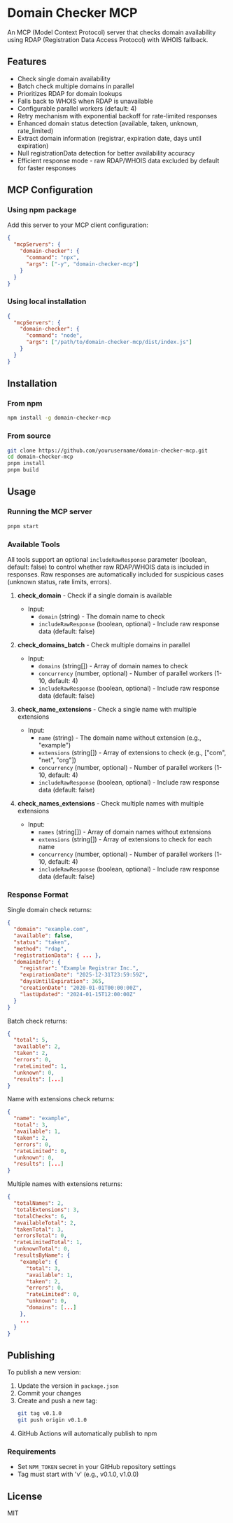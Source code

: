 # Domain Checker MCP

An MCP (Model Context Protocol) server that checks domain availability using RDAP (Registration Data Access Protocol) with WHOIS fallback.

## Features

- Check single domain availability
- Batch check multiple domains in parallel
- Prioritizes RDAP for domain lookups
- Falls back to WHOIS when RDAP is unavailable
- Configurable parallel workers (default: 4)
- Retry mechanism with exponential backoff for rate-limited responses
- Enhanced domain status detection (available, taken, unknown, rate_limited)
- Extract domain information (registrar, expiration date, days until expiration)
- Null registrationData detection for better availability accuracy
- Efficient response mode - raw RDAP/WHOIS data excluded by default for faster responses

## MCP Configuration

### Using npm package

Add this server to your MCP client configuration:

```json
{
  "mcpServers": {
    "domain-checker": {
      "command": "npx",
      "args": ["-y", "domain-checker-mcp"]
    }
  }
}
```

### Using local installation

```json
{
  "mcpServers": {
    "domain-checker": {
      "command": "node",
      "args": ["/path/to/domain-checker-mcp/dist/index.js"]
    }
  }
}
```

## Installation

### From npm

```bash
npm install -g domain-checker-mcp
```

### From source

```bash
git clone https://github.com/yourusername/domain-checker-mcp.git
cd domain-checker-mcp
pnpm install
pnpm build
```

## Usage

### Running the MCP server

```bash
pnpm start
```

### Available Tools

All tools support an optional `includeRawResponse` parameter (boolean, default: false) to control whether raw RDAP/WHOIS data is included in responses. Raw responses are automatically included for suspicious cases (unknown status, rate limits, errors).

1. **check_domain** - Check if a single domain is available
   - Input: 
     - `domain` (string) - The domain name to check
     - `includeRawResponse` (boolean, optional) - Include raw response data (default: false)

2. **check_domains_batch** - Check multiple domains in parallel
   - Input:
     - `domains` (string[]) - Array of domain names to check
     - `concurrency` (number, optional) - Number of parallel workers (1-10, default: 4)
     - `includeRawResponse` (boolean, optional) - Include raw response data (default: false)

3. **check_name_extensions** - Check a single name with multiple extensions
   - Input:
     - `name` (string) - The domain name without extension (e.g., "example")
     - `extensions` (string[]) - Array of extensions to check (e.g., ["com", "net", "org"])
     - `concurrency` (number, optional) - Number of parallel workers (1-10, default: 4)
     - `includeRawResponse` (boolean, optional) - Include raw response data (default: false)

4. **check_names_extensions** - Check multiple names with multiple extensions
   - Input:
     - `names` (string[]) - Array of domain names without extensions
     - `extensions` (string[]) - Array of extensions to check for each name
     - `concurrency` (number, optional) - Number of parallel workers (1-10, default: 4)
     - `includeRawResponse` (boolean, optional) - Include raw response data (default: false)

### Response Format

Single domain check returns:
```json
{
  "domain": "example.com",
  "available": false,
  "status": "taken",
  "method": "rdap",
  "registrationData": { ... },
  "domainInfo": {
    "registrar": "Example Registrar Inc.",
    "expirationDate": "2025-12-31T23:59:59Z",
    "daysUntilExpiration": 365,
    "creationDate": "2020-01-01T00:00:00Z",
    "lastUpdated": "2024-01-15T12:00:00Z"
  }
}
```

Batch check returns:
```json
{
  "total": 5,
  "available": 2,
  "taken": 2,
  "errors": 0,
  "rateLimited": 1,
  "unknown": 0,
  "results": [...]
}
```

Name with extensions check returns:
```json
{
  "name": "example",
  "total": 3,
  "available": 1,
  "taken": 2,
  "errors": 0,
  "rateLimited": 0,
  "unknown": 0,
  "results": [...]
}
```

Multiple names with extensions returns:
```json
{
  "totalNames": 2,
  "totalExtensions": 3,
  "totalChecks": 6,
  "availableTotal": 2,
  "takenTotal": 3,
  "errorsTotal": 0,
  "rateLimitedTotal": 1,
  "unknownTotal": 0,
  "resultsByName": {
    "example": {
      "total": 3,
      "available": 1,
      "taken": 2,
      "errors": 0,
      "rateLimited": 0,
      "unknown": 0,
      "domains": [...]
    },
    ...
  }
}
```

## Publishing

To publish a new version:

1. Update the version in `package.json`
2. Commit your changes
3. Create and push a new tag:
   ```bash
   git tag v0.1.0
   git push origin v0.1.0
   ```
4. GitHub Actions will automatically publish to npm

### Requirements

- Set `NPM_TOKEN` secret in your GitHub repository settings
- Tag must start with 'v' (e.g., v0.1.0, v1.0.0)

## License

MIT
